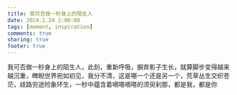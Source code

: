 ```yaml
---
title: 我可否做一秒身上的陌生人
date: 2024.1.24 2:00:00
tags: [moment, inspiration]
comments: true
sharing: true
footer: true
---
```

我可否做一秒身上的陌生人，此刻，重新呼吸，摒弃影子生长，就算脚步变得越来越沉重，睥睨世界宛如初见，我分不清，这是哪一个还是另一个，荒草丛生交织苍茫，歧路穷途险象环生，一秒中蕴含着嘀嗒嘀嗒的须臾刹那，都是我，都是你

